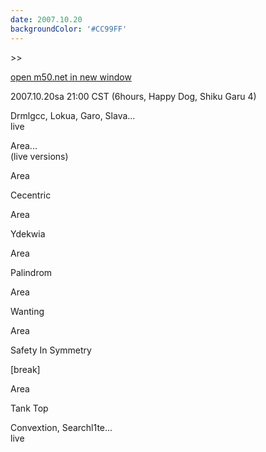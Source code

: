 ```yaml
---
date: 2007.10.20
backgroundColor: '#CC99FF'
---
```


\>>

[open m50.net in new window](http://m50.net/)  

2007.10.20sa 21:00 CST (6hours, Happy Dog, Shiku Garu 4)

Drmlgcc, Lokua, Garo, Slava...  
live  

Area...  
(live versions)  

Area

Cecentric

Area

Ydekwia

Area

Palindrom

Area

Wanting

Area

Safety In Symmetry

\[break\]

Area

Tank Top


Convextion, Searchl1te...  
live